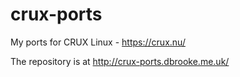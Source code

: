 # crux-ports

My ports for CRUX Linux - https://crux.nu/

The repository is at http://crux-ports.dbrooke.me.uk/
